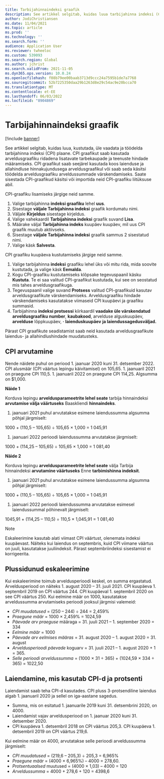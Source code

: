 ```yaml
---
title: Tarbijahinnaindeksi graafik
description: See artikkel selgitab, kuidas luua tarbijahinna indeksi (CPI) graafikute loend, mida saate Internetist, et määrata kordustellimuse arvelduses laiendustasu.
author: JodiChristiansen
ms.date: 11/04/2021
ms.topic: article
ms.prod: ''
ms.technology: ''
ms.search.form: ''
audience: Application User
ms.reviewer: twheeloc
ms.custom: 539093
ms.search.region: Global
ms.author: jchrist
ms.search.validFrom: 2021-11-05
ms.dyn365.ops.version: 10.0.24
ms.openlocfilehash: f08b79ee00baab3713d9ccc24a7595b1de7a7768
ms.sourcegitcommit: 52b7225350daa29b1263d8e29c54ac9e20bcca70
ms.translationtype: MT
ms.contentlocale: et-EE
ms.lasthandoff: 06/03/2022
ms.locfileid: "8904869"
---
```

# <a name="consumer-price-index-schedule"></a>Tarbijahinnaindeksi graafik

[!include [banner](../includes/banner.md)]

See artikkel selgitab, kuidas luua, kustutada, üle vaadata ja töödelda tarbijahinna indeksi (CPI) plaane. CPI graafikut saab kasutada arveldusgraafiku ridadena lisatavate tarbekaupade ja teenuste hindade määramiseks. CPI graafikut saab seejärel kasutada koos laienduse ja allahindluse hinnakujundusega arveldusgraafikul või saab seda käsitsi töödelda arveldusgraafiku arveldussummade värskendamiseks. Saate sisestada CPI-graafikud käsitsi või importida neid CPI-graafiku liitüksuse abil.

CPI-graafiku lisamiseks järgige neid samme.

1. Valige tarbijahinna **indeksi graafiku** lehel **uus**.
2. Sisestage **väljale Tarbijahinna indeksi** graafik kordumatu nimi.
3. Väljale **Kirjeldus** sisestage kirjeldus.
4. Valige vahekaardil **Tarbijahinna indeksi** graafik suvand **Lisa**.
5. Määrake väljal **Tarbijahinna indeks** kuupäev kuupäev, mil uus CPI graafik muutub aktiivseks.
6. Sisestage **väljale Tarbijahinna indeksi** graafik sammus 2 sisestatud nimi.
7. Valige käsk **Salvesta**.

CPI graafiku kuupäeva kustutamiseks järgige neid samme.

1. Valige tarbijahinna **indeksi** graafiku lehel üks või mitu rida, mida soovite kustutada, ja valige käsk **Eemalda**.
2. Kogu CPI-graafiku kustutamiseks klõpsake tegevuspaanil käsku **Kustuta**. Te ei saa valitud CPI-graafikut kustutada, kui see on seostatud mis tahes arveldusgraafikuga.
3. Tegevuspaanil valige suvand **Protsess** valitud CPI-graafikuid kasutav arveldusgraafikute värskendamiseks. Arveldusgraafiku hindade värskendamiseks kasutatakse viimaseid CPI kuupäevi ja graafiku summasid.
4. Tarbijahinna **indeksi protsessi** kiirkaardil **vaadake üle värskendatud arveldusgraafiku number**, **kaubakood**, arvelduse alguskuupäev, **arvelduse** lõppkuupäev, **·** **laienduskuupäev** **ja laiendussagedusväljad.**

Pärast CPI graafikute seadistamist saab neid kasutada arveldusgraafikute laiendus- ja allahindlushindade muudatusteks.

## <a name="cpi-calculation"></a>CPI arvutamine

Nende näidete puhul on periood 1. jaanuar 2020 kuni 31. detsember 2022. CPI alusmäär (CPI väärtus lepingu käivitamisel) on 105,65. 1. jaanuaril 2021 on praegune CPI 110,5. 1. jaanuaril 2022 on praegune CPI 114,25. Algsumma on $1,000.

**Näide 1**

Korduva lepingu **arveldusparameetrite lehel seate** tarbija hinnaindeksi **arvutamise välja väärtuseks** Baaskliendi **hinnaindeks**.

1. jaanuari 2021 puhul arvutatakse esimene laiendussumma algsumma põhjal järgmiselt:

1000 + (110,5 – 105,65) &divide; 105,65 &times; 1,000 = 1 045,91

1. jaanuari 2022 perioodi laiendussumma arvutatakse järgmiselt:

1000 + (114,25 – 105,65) &divide; 105,65 &times; 1,000 = 1 081,40

**Näide 2**

Korduva lepingu **arveldusparameetrite lehel seate** välja Tarbija hinnaindeksi **arvutamine väärtuseks** Enne **tarbimishinna indeksit**.

1. jaanuari 2021 puhul arvutatakse esimene laiendussumma algsumma põhjal järgmiselt:

1000 + (110,5 – 105,65) &divide; 105,65 &times; 1,000 = 1 045,91

1. jaanuari 2022 perioodi laiendussumma arvutatakse esimesel laiendussummal põhinevalt järgmiselt:

1045,91 + (114,25 – 110,5) &divide; 110,5 &times; 1,045,91 = 1 081,40

> [!NOTE]
> Eskaleerimine kasutab alati viimast CPI väärtust, olenemata indeksi kuupäevast. Näiteks kui laiendus on septembris, kuid CPI viimane väärtus on juuli, kasutatakse juuliindeksit. Pärast septembriindeksi sisestamist ei korrigeerita.

## <a name="prorated-escalation"></a>Plussidunud eskaleerimine

Kui eskaleerimine toimub arveldusperioodi keskel, on summa ergastatud. Arveldusperiood on näiteks 1. august 2020 – 31. juuli 2021. CPI kuupäeva 1. septembril 2019 on CPI väärtus 244. CPI kuupäeval 1. septembril 2020 on see CPI väärtus 250. Kui eelmine määr on 1000, kasutatakse arveldussumma arvutamiseks perioodi jooksul järgmisi valemeid:

* *CPI muudatused* = (250 – 244) &divide; 244 = 2,459%
* *Praegune määr* = 1000 &times; 2,459% = 1024,59
* *Päevade arv praeguse* määraga = 31. juuli 2021 – 1. september 2020 = 334
* *Eelmine määr* = 1000
* *Päevade arv eelmises määras* = 31. august 2020 – 1. august 2020 = 31. august
* *Arveldusperioodi päevade* koguarv = 31. juuli 2021 – 1. august 2020 + 1 = 365.
* *Selle perioodi arveldussumma* = (1000 &times; 31 &divide; 365) + (1024,59 &times; 334 &divide; 365) = 1022,50

## <a name="escalation-that-uses-the-cpi-and-percentage"></a>Laiendamine, mis kasutab CPI-d ja protsenti

Laiendamist saab teha CPI-d kasutades. CPI pluss 3-protsendiline laiendus algab 1. jaanuaril 2020 ja sellel on iga-aastane sagedus.

- Summa, mis on esitatud 1. jaanuarile 2019 kuni 31. detsembrini 2020, on 4000.
- Laiendamist vajav arveldusperiood on 1. jaanuar 2020 kuni 31. detsember 2020.
- CPI kuupäeva 1. detsembril 2018 on CPI väärtus 205,3. CPI kuupäeva 1. detsembril 2019 on CPI väärtus 219,6.

Kui eelmine määr on 4000, arvutatakse selle perioodi arveldussumma järgmiselt:

- *CPI muudatused* = (219,6 – 205,3) &divide; 205,3 = 6,965%
- *Praegune määr* = (4000 &times; 6,965%) – 4000 = 278,60.
- *Protsentuaalsed* muutused = (4000 &times; 1,03) – 4000 = 120
- *Arveldussumma* = 4000 + 278,6 + 120 = 4398,6
